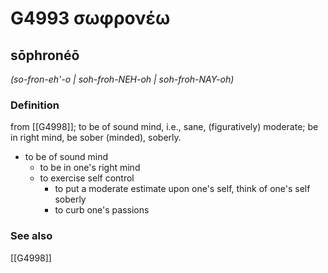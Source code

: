 # G4993 σωφρονέω

## sōphronéō

_(so-fron-eh'-o | soh-froh-NEH-oh | soh-froh-NAY-oh)_

### Definition

from [[G4998]]; to be of sound mind, i.e., sane, (figuratively) moderate; be in right mind, be sober (minded), soberly.

- to be of sound mind
  - to be in one's right mind
  - to exercise self control
    - to put a moderate estimate upon one's self, think of one's self soberly
    - to curb one's passions

### See also

[[G4998]]

